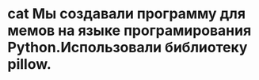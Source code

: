 # cat Мы создавали программу для мемов на языке програмирования Python.Использовали библиотеку pillow.
